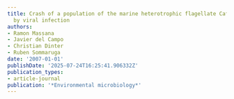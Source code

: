 ```yaml
---
title: Crash of a population of the marine heterotrophic flagellate Cafeteria roenbergensis
  by viral infection
authors:
- Ramon Massana
- Javier del Campo
- Christian Dinter
- Ruben Sommaruga
date: '2007-01-01'
publishDate: '2025-07-24T16:25:41.906332Z'
publication_types:
- article-journal
publication: '*Environmental microbiology*'
---
```

